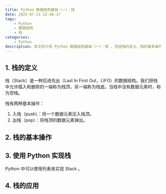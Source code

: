 ```yaml
---
title: Python 数据结构基础（一）：栈
date: 2025-07-21 22:46:17
tags: 
    - Python
    - 数据结构
    - 栈
categories: 
	- Python
description: 本文将介绍 Python 数据结构基础（一）：栈 ，包括栈的定义、栈的基本操作、栈的应用场景等。
---
```


## 1. 栈的定义

栈（Stack）是一种后进先出（Last In First Out，LIFO）的数据结构。我们把栈中允许插入和删除的一端称为栈顶，另一端称为栈底。当栈中没有数据元素时，称为空栈。

栈有两种基本操作：

1. 入栈（push）：将一个数据元素压入栈顶。
2. 出栈（pop）：将栈顶的数据元素弹出。

## 2. 栈的基本操作


## 3. 使用 Python 实现栈

Python 中可以使用列表来实现 Stack 。


## 4. 栈的应用

